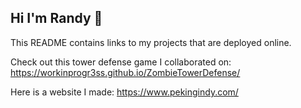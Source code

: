 ## Hi I'm Randy 👋

This README contains links to my projects that are deployed online.

Check out this tower defense game I collaborated on: 
https://workinprogr3ss.github.io/ZombieTowerDefense/ 

Here is a website I made: 
https://www.pekingindy.com/

